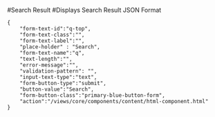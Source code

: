 #Search Result
#Displays Search Result
JSON Format
```
{
    "form-text-id":"q-top",
    "form-text-class":"",
    "form-text-label":"",
    "place-holder" : "Search",
    "form-text-name":"q",
    "text-length":"",
    "error-message":"",
    "validation-pattern": "",
    "input-text-type":"text",
    "form-button-type":"submit",
    "button-value":"Search",
    "form-button-class":"primary-blue-button-form",
    "action":"/views/core/components/content/html-component.html"
}
```
<!-- Available locations for search-page in action tag which is located in serach form are for UI-Local is "/views/core/components/content/html-component.html", for AEM-Local is "/content/sunlife/external/ca/en/search-result.html" -->